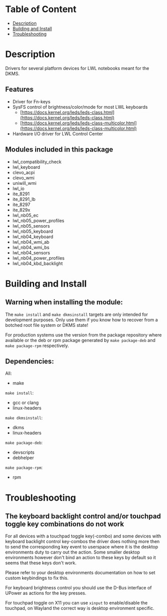# Table of Content
- <a href="#description">Description</a>
- <a href="#building">Building and Install</a>
- <a href="#troubleshooting">Troubleshooting</a>

# Description <a name="description"></a>
Drivers for several platform devices for LWL notebooks meant for the DKMS.

## Features
- Driver for Fn-keys
- SysFS control of brightness/color/mode for most LWL keyboards
    - [https://docs.kernel.org/leds/leds-class.html](https://docs.kernel.org/leds/leds-class.html)
    - [https://docs.kernel.org/leds/leds-class-multicolor.html](https://docs.kernel.org/leds/leds-class-multicolor.html)
- Hardware I/O driver for LWL Control Center

## Modules included in this package
- lwl_compatibility_check
- lwl_keyboard
- clevo_acpi
- clevo_wmi
- uniwill_wmi
- lwl_io
- ite_8291
- ite_8291_lb
- ite_8297
- ite_829x
- lwl_nb05_ec
- lwl_nb05_power_profiles
- lwl_nb05_sensors
- lwl_nb05_keyboard
- lwl_nb04_keyboard
- lwl_nb04_wmi_ab
- lwl_nb04_wmi_bs
- lwl_nb04_sensors
- lwl_nb04_power_profiles
- lwl_nb04_kbd_backlight

# Building and Install <a name="building"></a>

## Warning when installing the module:

The `make install` and `make dkmsinstall` targets are only intended for development purposes. Only use them if you know how to recover from a botched root file system or DKMS state!

For production systems use the version from the package repository where available or the deb or rpm package generated by `make package-deb` and `make package-rpm` respectively.

## Dependencies:
All:
- make

`make install`:
- gcc or clang
- linux-headers

`make dkmsinstall`:
- dkms
- linux-headers

`make package-deb`:
- devscripts
- debhelper

`make package-rpm`:
- rpm

# Troubleshooting <a name="troubleshooting"></a>

## The keyboard backlight control and/or touchpad toggle key combinations do not work
For all devices with a touchpad toggle key(-combo) and some devices with keyboard backlight control key-combos the driver does nothing more then to send the corresponding key event to userspace where it is the desktop environments duty to carry out the action. Some smaller desktop environments however don't bind an action to these keys by default so it seems that these keys don't work.

Please refer to your desktop environments documentation on how to set custom keybindings to fix this.

For keyboard brightness control you should use the D-Bus interface of UPower as actions for the key presses.

For touchpad toggle on X11 you can use `xinput` to enable/disable the touchpad, on Wayland the correct way is desktop environment specific.
